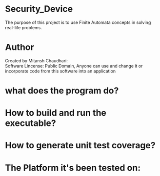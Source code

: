 # Security_Device
The purpose of this project is to use Finite Automata concepts in solving real-life problems.

# Author 
Created by Mitansh Chaudhari:  
Software Lincense: Public Domain, Anyone can use and change it or incorporate code from this software into an application 

# what does the program do?

# How to build and run the executable?

# How to generate unit test coverage?

# The Platform it's been tested on: 





